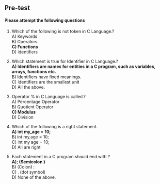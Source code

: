 ## <b> Pre-test
#### Please attempt the following questions</b>

1) Which of the following is not token in C Language.?<br>
A) Keywords<br>
B) Operators<br>
<b>C) Functions</b><br>
D) Identifiers<br>

2) Which statement is true for Identifier in C Language.?<br>
<b>A) Identifiers are names for entities in a C program, such as variables, arrays, functions etc.</b><br>
B) Identifiers have fixed meanings.<br>
C) Identifiers are the smallest unit <br>
D) All the above.<br>


3) Operator % in C Language is called.?<br>
A) Percentage Operator<br>
B) Quotient Operator<br>
<b>C) Modulus</b><br>
D) Division<br>


4) Which of the following is a right statement.<br>
<b>A) int my_age = 10;</b><br>
B) int my,age = 10;<br>
C) int my age = 10;<br>
D) All are right<br>

5) Each statement in a C program should end with ?<br>
<b>A); (Semicolon )</b><br>
B) (Colon) :<br>
C) . (dot symbol)<br>
D) None of the above.<br>

